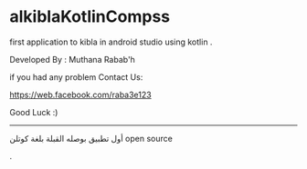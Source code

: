 # alkiblaKotlinCompss
first application to kibla in android studio using kotlin .


Developed By : Muthana Rabab'h

if you had any problem Contact Us:


https://web.facebook.com/raba3e123 

Good Luck :)



****************************************

أول تطبيق بوصله القبلة بلغة كوتلن open source 

.

